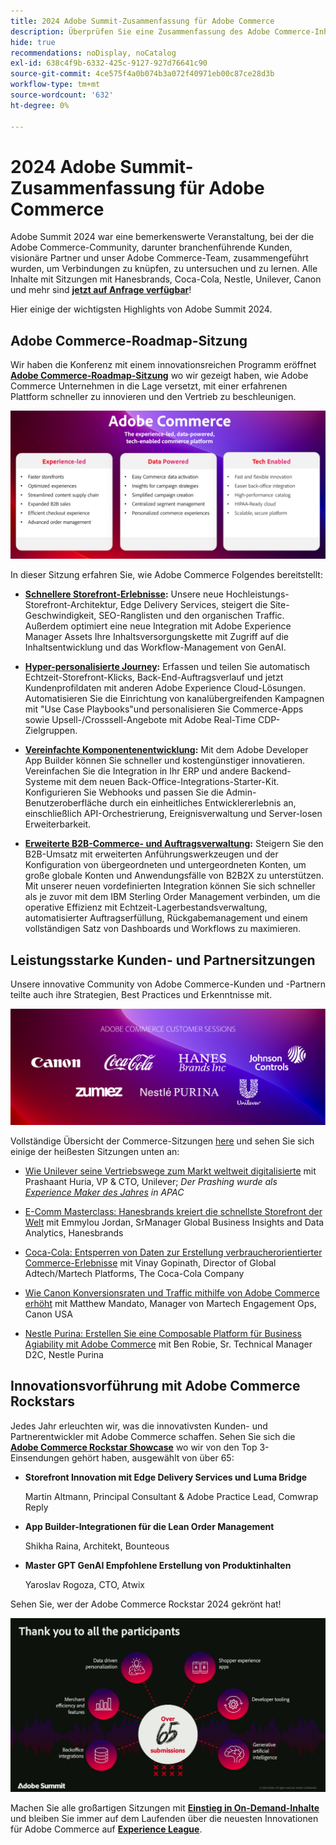 ```yaml
---
title: 2024 Adobe Summit-Zusammenfassung für Adobe Commerce
description: Überprüfen Sie eine Zusammenfassung des Adobe Commerce-Inhalts aus dem Adobe Summit-Ereignis von 2024.
hide: true
recommendations: noDisplay, noCatalog
exl-id: 638c4f9b-6332-425c-9127-927d76641c90
source-git-commit: 4ce575f4a0b074b3a072f40971eb00c87ce28d3b
workflow-type: tm+mt
source-wordcount: '632'
ht-degree: 0%

---
```


# 2024 Adobe Summit-Zusammenfassung für Adobe Commerce

Adobe Summit 2024 war eine bemerkenswerte Veranstaltung, bei der die Adobe Commerce-Community, darunter branchenführende Kunden, visionäre Partner und unser Adobe Commerce-Team, zusammengeführt wurden, um Verbindungen zu knüpfen, zu untersuchen und zu lernen. Alle Inhalte mit Sitzungen mit Hanesbrands, Coca-Cola, Nestle, Unilever, Canon und mehr sind [**jetzt auf Anfrage verfügbar**](https://business.adobe.com/summit/2024/sessions.html?Track=Commerce)!

Hier einige der wichtigsten Highlights von Adobe Summit 2024.

## Adobe Commerce-Roadmap-Sitzung

Wir haben die Konferenz mit einem innovationsreichen Programm eröffnet [**Adobe Commerce-Roadmap-Sitzung**](https://business.adobe.com/summit/2024/sessions/adobe-commerce-2024-product-roadmap-review-s432.html) wo wir gezeigt haben, wie Adobe Commerce Unternehmen in die Lage versetzt, mit einer erfahrenen Plattform schneller zu innovieren und den Vertrieb zu beschleunigen.

![Screenshot eines Computers](../../assets/events/image1.png)

In dieser Sitzung erfahren Sie, wie Adobe Commerce Folgendes bereitstellt:

- **[Schnellere Storefront-Erlebnisse](https://experienceleague.adobe.com/developer/commerce/storefront/):** Unsere neue Hochleistungs-Storefront-Architektur, Edge Delivery Services, steigert die Site-Geschwindigkeit, SEO-Ranglisten und den organischen Traffic. Außerdem optimiert eine neue Integration mit Adobe Experience Manager Assets Ihre Inhaltsversorgungskette mit Zugriff auf die Inhaltsentwicklung und das Workflow-Management von GenAI.

- **[Hyper-personalisierte Journey](https://experienceleague.adobe.com/en/docs/commerce-admin/customers/customers-menu/personalize-scale):** Erfassen und teilen Sie automatisch Echtzeit-Storefront-Klicks, Back-End-Auftragsverlauf und jetzt Kundenprofildaten mit anderen Adobe Experience Cloud-Lösungen. Automatisieren Sie die Einrichtung von kanalübergreifenden Kampagnen mit &quot;Use Case Playbooks&quot;und personalisieren Sie Commerce-Apps sowie Upsell-/Crosssell-Angebote mit Adobe Real-Time CDP-Zielgruppen.

- **[Vereinfachte Komponentenentwicklung](https://developer.adobe.com/commerce/extensibility/app-development/learning-path/):** Mit dem Adobe Developer App Builder können Sie schneller und kostengünstiger innovatieren. Vereinfachen Sie die Integration in Ihr ERP und andere Backend-Systeme mit dem neuen Back-Office-Integrations-Starter-Kit. Konfigurieren Sie Webhooks und passen Sie die Admin-Benutzeroberfläche durch ein einheitliches Entwicklererlebnis an, einschließlich API-Orchestrierung, Ereignisverwaltung und Server-losen Erweiterbarkeit.

- **[Erweiterte B2B-Commerce- und Auftragsverwaltung](https://experienceleague.adobe.com/en/docs/commerce-admin/b2b/introduction):** Steigern Sie den B2B-Umsatz mit erweiterten Anführungswerkzeugen und der Konfiguration von übergeordneten und untergeordneten Konten, um große globale Konten und Anwendungsfälle von B2B2X zu unterstützen. Mit unserer neuen vordefinierten Integration können Sie sich schneller als je zuvor mit dem IBM Sterling Order Management verbinden, um die operative Effizienz mit Echtzeit-Lagerbestandsverwaltung, automatisierter Auftragserfüllung, Rückgabemanagement und einem vollständigen Satz von Dashboards und Workflows zu maximieren.

## Leistungsstarke Kunden- und Partnersitzungen

Unsere innovative Community von Adobe Commerce-Kunden und -Partnern teilte auch ihre Strategien, Best Practices und Erkenntnisse mit.

![Eine Gruppe von Logos auf lilafarbenem Hintergrund](../../assets/events/image2.png)

Vollständige Übersicht der Commerce-Sitzungen [here](https://business.adobe.com/summit/2024/sessions.html?Track=Commerce) und sehen Sie sich einige der heißesten Sitzungen unten an:

- [Wie Unilever seine Vertriebswege zum Markt weltweit digitalisierte](https://business.adobe.com/summit/2024/sessions/how-unilever-digitized-its-distributive-trade-rout-s430.html) mit Prashaant Huria, VP &amp; CTO, Unilever; *Der Prashing wurde als [Experience Maker des Jahres](https://www.adobeexperienceawards.com/stories2024) in APAC*

- [E-Comm Masterclass: Hanesbrands kreiert die schnellste Storefront der Welt](https://business.adobe.com/summit/2024/sessions/ecomm-masterclass-hanesbrands-creates-the-worlds-f-s435.html) mit Emmylou Jordan, SrManager Global Business Insights and Data Analytics, Hanesbrands

- [Coca-Cola: Entsperren von Daten zur Erstellung verbraucherorientierter Commerce-Erlebnisse](https://business.adobe.com/summit/2024/sessions/cocacola-unlocking-data-to-create-consumercentric-s434.html) mit Vinay Gopinath, Director of Global Adtech/Martech Platforms, The Coca-Cola Company

- [Wie Canon Konversionsraten und Traffic mithilfe von Adobe Commerce erhöht](https://business.adobe.com/summit/2024/sessions/how-canon-increased-conversion-rates-and-traffic-u-s438.html) mit Matthew Mandato, Manager von Martech Engagement Ops, Canon USA

- [Nestle Purina: Erstellen Sie eine Composable Platform für Business Agiability mit Adobe Commerce](https://business.adobe.com/summit/2024/sessions/purina-takes-composable-commerce-approach-to-boost-s437.html) mit Ben Robie, Sr. Technical Manager D2C, Nestle Purina

## Innovationsvorführung mit Adobe Commerce Rockstars

Jedes Jahr erleuchten wir, was die innovativsten Kunden- und Partnerentwickler mit Adobe Commerce schaffen. Sehen Sie sich die **[Adobe Commerce Rockstar Showcase](https://business.adobe.com/summit/2024/sessions/adobe-commerce-rockstar-showcase-s431.html)** wo wir von den Top 3-Einsendungen gehört haben, ausgewählt von über 65:

- **Storefront Innovation mit Edge Delivery Services und Luma Bridge**

  Martin Altmann, Principal Consultant &amp; Adobe Practice Lead, Comwrap Reply

- **App Builder-Integrationen für die Lean Order Management**

  Shikha Raina, Architekt, Bounteous

- **Master GPT GenAI Empfohlene Erstellung von Produktinhalten**

  Yaroslav Rogoza, CTO, Atwix

Sehen Sie, wer der Adobe Commerce Rockstar 2024 gekrönt hat!

![Screenshot eines schwarzen Hintergrunds mit weißem Text und Symbolen](../../assets/events/image3.png)

Machen Sie alle großartigen Sitzungen mit **[Einstieg in On-Demand-Inhalte](https://business.adobe.com/summit/2024/sessions.html?Track=Commerce)** und bleiben Sie immer auf dem Laufenden über die neuesten Innovationen für Adobe Commerce auf [**Experience League**](https://experienceleague.adobe.com/en/docs/commerce-admin/start/about).
